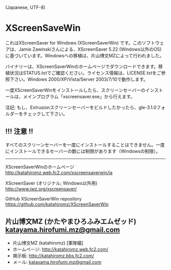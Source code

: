 ﻿(Japanese, UTF-8)

# XScreenSaveWin

これはXScreenSaver for Windows (XScreenSaverWin) です。このソフトウェアは、Jamie Zawinskiさんによる、XScreenSaver 5.22 (Windows以外のOS) に基づいています。Windowsへの移植は、片山博文MZによって行われました。

バイナリーは、XScreenSaverWinのホームページでダウンロードできます。移植状況はSTATUS.txtでご確認ください。ライセンス情報は、LICENSE.txtをご参照下さい。Windows 2000/XP/Vista/Server 2003/7/10で動作します。

一度XScreenSaverWinをインストールしたら、スクリーンセーバーのインストールは、メインプログラム「xscreensaver.exe」から行えます。

注記: もし、Extrusionスクリーンセーバーをビルドしたかったら、gle-3.1.0フォルダーをチェックして下さい。

## !!! 注意 !!

すべてのスクリーンセーバーを一度にインストールすることはできません。一度にインストールできるセーバーの数には制限があります（Windowsの制限）。

-------------------------------------------------------------------------------
XScreenSaverWinのホームページ
http://katahiromz.web.fc2.com/xscreensaverwin/ja

XScreenSaver (オリジナル; Windows以外用)
http://www.jwz.org/xscreensaver/

GitHub XScreenSaverWin repository
https://github.com/katahiromz/XScreenSaverWin

片山博文MZ (かたやまひろふみエムゼッド)
katayama.hirofumi.mz@gmail.com
-------------------------------------------------------------------------------
* 片山博文MZ (katahiromz) [軍隊蟻]
* ホームページ: http://katahiromz.web.fc2.com/
* 掲示板:       http://katahiromz.bbs.fc2.com/
* メール:       katayama.hirofumi.mz@gmail.com
